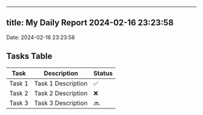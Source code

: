 
---
title: My Daily Report 2024-02-16 23:23:58
---

Date: 2024-02-16 23:23:58

## Tasks Table

| Task | Description | Status |
|------|-------------|--------|
| Task 1 | Task 1 Description | ✅ |
| Task 2 | Task 2 Description | ❌ |
| Task 3 | Task 3 Description | 🔜 |
